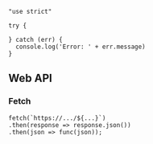```
"use strict"

try {
  
} catch (err) {
  console.log('Error: ' + err.message)
}
```

## Web API

### Fetch
```
fetch(`https://.../${...}`)
.then(response => response.json())
.then(json => func(json));
```
